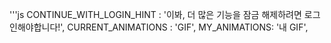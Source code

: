 '''js
CONTINUE_WITH_LOGIN_HINT : '이봐, 더 많은 기능을 잠금 해제하려면 로그인해야합니다!',
CURRENT_ANIMATIONS : 'GIF',
MY_ANIMATIONS: '내 GIF',
```

